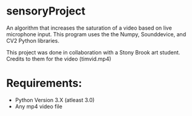 # sensoryProject
An algorithm that increases the saturation of a video based on live microphone input. This program uses the the Numpy, Sounddevice, and CV2 Python libraries.

This project was done in collaboration with a Stony Brook art student. Credits to them for the video (timvid.mp4)


# Requirements:
  - Python Version 3.X (atleast 3.0)
  - Any mp4 video file
